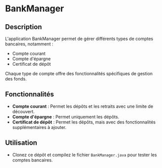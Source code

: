 # BankManager

## Description
L'application BankManager permet de gérer différents types de comptes bancaires, notamment :
- Compte courant
- Compte d'épargne
- Certificat de dépôt

Chaque type de compte offre des fonctionnalités spécifiques de gestion des fonds.

## Fonctionnalités
- **Compte courant** : Permet les dépôts et les retraits avec une limite de découvert.
- **Compte d'épargne** : Permet uniquement les dépôts.
- **Certificat de dépôt** : Permet les dépôts, mais avec des fonctionnalités supplémentaires à ajouter.

## Utilisation
- Clonez ce dépôt et compilez le fichier `BankManager.java` pour tester les comptes bancaires.
